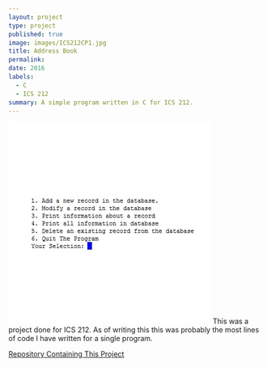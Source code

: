 ```yaml
---
layout: project
type: project
published: true
image: images/ICS212CP1.jpg
title: Address Book
permalink:
date: 2016
labels: 
  - C
  - ICS 212
summary: A simple program written in C for ICS 212.
---
```

  <img class="ui image" src="../images/ICS212CP1.jpg">
This was a project done for ICS 212. As of writing this this was probably the most lines of code I have written for a single program. 

[Repository Containing This Project](https://github.com/kclemmer/ICS212Project1)
